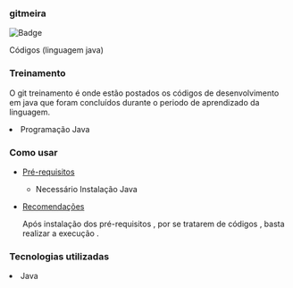 ### gitmeira
![Badge](https://img.shields.io/badge/GIT-gitmeira-%237159c1?style=for-the-badge&logo=ghost)


Códigos (linguagem java) 

### Treinamento

O git treinamento é onde estão postados os códigos de desenvolvimento em java que foram concluídos
durante o periodo de aprendizado da linguagem.


<li>Programação Java</li>



### Como usar 
 <!--ts-->
* [Pré-requisitos](#pre-requisitos)
  
  - Necessário Instalação Java
  


 * [Recomendações](#recomendações)
   
    Após instalação dos pré-requisitos , por se tratarem de códigos , basta realizar a execução .


### Tecnologias utilizadas

<li>Java</li>


